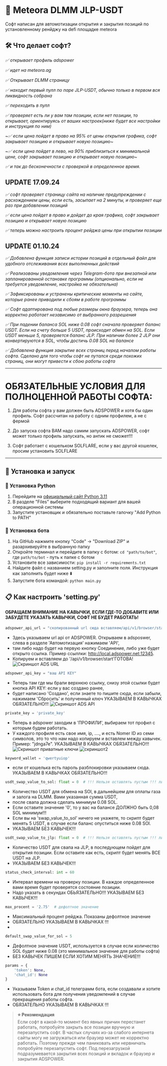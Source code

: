 # 🤖 Meteora DLMM JLP-USDT
Софт написан для автомотизации открытия и закрытия позиций по установленному ренйджу на defi площадке meteora 

## 🛠 Что делает софт?
*✅ открывает профиль adspower*

*✅ идет на meteora.ag*

*✅ Открывает DLMM страницу* 

*✅ находит первый пулл по паре JLP-USDT, обычно только в первом вся ликвидность собрана*

*✅ переходить в пулл*

*✅ проверяет есть ли у вам там позиции, если нет позиции, то открывает, ориентируясь от ваших настроек(ниже будет все настройки и инструкция по ним)*

*~✅ если цена пойдет в право на 95% от цены открытия графика, софт закрывает позицию и открывает новую позицию~*

*~✅ если цена пойдет в лево, на 90% приблизиться к минимальной цене, софт закрывает позицию и открывает новую позицию~*

*✅ и так до бесконечности с проверкой в определенное время.*

## UPDATE 17.09.24

*✅ софт проверяет страницу сайта на наличие предупреждении с расхождением цены, если есть, засыпает на 2 минуты, и проверяет еще раз при добавлении позиций*

*✅ если цена пойдет в право и дойдет до края графика, софт закрывает позицию и открывает новую позицию*

*✅ теперь можно настроить процент рейджа цены при открытии позиции*

## UPDATE 01.10.24

*✅ Добавлена функция записи истории позиций в отдельный файл для удобного отслеживания всех выполненных действий*

*✅ Реализованы уведомления через Telegram-бота при внезапной или запланированной остановке программы (опционально, если не требуется уведомление, настройка не обязательна)*

*✅ Зафиксированы и устранены критические моменты на сайте, которые ранее приводили к сбоям в работе программы*

*✅ Софт адаптирована под любые размеры окна браузера, теперь она корректно работает независимо от выбранного разрешения*

*✅ При падении баланса SOL ниже 0.08 софт сначала проверяет баланс USDT. Если на счету больше 5 USDT, происходит обмен на SOL. 
Если USDT меньше 5, проверяется баланс JLP. При наличии более 2 JLP они конвертируются в SOL, чтобы достичь 0.08 SOL на балансе*

*✅ Добавлена функция закрытие всех страниц перед началом работы софта. Сделано для того чтобы софт не путался среди похожих страниц, они могут привести к сбою работы софта*

--------------------------------------------------------------------------------------------------------------------------------------------------------------------------------------------------
# ОБЯЗАТЕЛЬНЫЕ УСЛОВИЯ ДЛЯ ПОЛНОЦЕННОЙ РАБОТЫ СОФТА:
1) Для работы софта у вам должен быть ADSPOWER и хотя бы один профиль. Софт рассчитан на работу с одним профилем, а не с фермой

2) До запуска софта ВАМ надо самим запускать ADSPOWER, софт может только профиль запускать, но антик не сможет!!!

3) Софт работает с кошельком SOLFLARE, если у вас другой кошелек, просим установить SOLFLARE

--------------------------------------------------------------------------------------------------------------------------------------------------------------------------------------------------

## 🚀 Установка и запуск
### 🐍 Установка Python
1. Перейдите на [официальный сайт Python 3.11](https://www.python.org/downloads/release/python-3119/)
2. В разделе "Files" выберите подходящий вариант для вашей операционной системы
3. Запустите установщик и обязательно поставьте галочку "Add Python to PATH"


### 🤖 Установка бота
1. На GitHub нажмите кнопку "Code" -> "Download ZIP" и разархивируйте в выбранную папку
2. Откройте терминал и перейдите в папку с ботом: `cd "path/to/bot"`, где `path/to/bot` - путь к папке с ботом
3. Установите все зависимости: `pip install -r requirements.txt`
4. Найдите файл с названием setting.py и заполните поля. Инструкция как заполнить будет ниже ⬇️
6. Запустите бота командой: `python main.py`

## 📋 Как настроить 'setting.py'
#### ОБРАЩАЕМ ВНИМАНИЕ НА КАВЫЧКИ, ЕСЛИ ГДЕ-ТО ДОБАВИТЕ ИЛИ ЗАБУДЕТЕ УКАЗАТЬ КАВЫЧКИ, СОФТ НЕ БУДЕТ РАБОТАТЬ!
```python 
adspower_api_url = "скопированный url сюда вставляем/api/v1/browser/start"
```
+ Здесь указываем url api от ADSPOWER. Открываем в adsposwer, слева в разделе 'Автомотизация' нажимаем 'API', 
+ там либо надо будет на первую кнопку Соединение, либо уже будет открыто ссылка. Пример ссыллки: http://local.adspower.net:12345.
+ Копируем и вставляем до '/api/v1/browser/start'ГОТОВА!
  ![Скриншот ADS URL]([https://github.com/Kuba199403/meteora/issues/1#issuecomment-2350105124](https://github.com/Kuba199403/meteora/blob/main/%D0%A1%D0%BD%D0%B8%D0%BC%D0%BE%D0%BA%20%D1%8D%D0%BA%D1%80%D0%B0%D0%BD%D0%B0%202024-09-13%20%D0%B2%2022.13.13.png))

``` python
adspower_api_key = "ваш API KEY"
```
+ Теперь там где мы брали верхнюю ссылку, снизу этой ссылки будет кнопка API KEY: если у вас создано ранее, 
+ будет написано 'Создано', если знаете то пишите сюда, если забыли, нажимаем 'Сбросить' и полученный ключ УКАЗЫВАЕМ В КАВЫЧКАХ ОБЯЗАТЕЛЬНО!!!
![Скриншот ADS API]([https://github.com/Kuba199403/meteora/issues/1#issue-2525631916](https://github.com/Kuba199403/meteora/blob/main/%D0%A1%D0%BD%D0%B8%D0%BC%D0%BE%D0%BA%20%D1%8D%D0%BA%D1%80%D0%B0%D0%BD%D0%B0%202024-09-13%20%D0%B2%2022.21.31.png))
``` python
private_key = 'private_key'
```
+ Теперь в adspower заходим в 'ПРОФИЛИ', выбираем тот профил с которым будем работать. 
+ У каждого профиля есть свое имя, ip, ...., и есть Nomer ID из семи символов, это то что нам надо
копируем и вставлем между кавычек. Пример: "jdnga7e". УКАЗЫВАЕМ В КАВЫЧКАХ ОБЯЗАТЕЛЬНО!!!
![Скриншот приватные ключи]([https://github.com/Kuba199403/meteora/issues/1#issuecomment-2350120339](https://github.com/Kuba199403/meteora/blob/main/%D0%A1%D0%BD%D0%B8%D0%BC%D0%BE%D0%BA%20%D1%8D%D0%BA%D1%80%D0%B0%D0%BD%D0%B0%202024-09-13%20%D0%B2%2022.31.00.png))
![скриншот2]([https://github.com/Kuba199403/meteora/issues/1#issuecomment-2350120589](https://github.com/Kuba199403/meteora/blob/main/%D0%A1%D0%BD%D0%B8%D0%BC%D0%BE%D0%BA%20%D1%8D%D0%BA%D1%80%D0%B0%D0%BD%D0%B0%202024-09-13%20%D0%B2%2022.49.52.png))
``` python
keyword_wallet = 'qwertyuiop'
```
+ если от кошелька есть пароль разблокировки указываем сюда. УКАЗЫВАЕМ В КАВЫЧКАХ ОБЯЗАТЕЛЬНО!!!

``` python
usdt_swap_value_to_sol: float = 0  # !!! Нельзя оставлять пустым !!! либо '0', либо ваше значение
```
+ Количество USDT для обмена на SOl, в дальнейшем для оплаты газа и залога на DLMM. Вами указанная сумма USDT, 
+ после свапа должна сделать минимум 0.08 SOL. 
+ Если оставите значение '0', то у вас на балансе ДОЛЖНО быть 0,08 SOL минимум!!! 
+ Если вы на 'swap_value_to_sol' ничего не укажете, то скрипт будет менять 5 USDT, в случае если баланс опуститься ниже 0.08 SOl.
+ УКАЗЫВАЕМ БЕЗ КАВЫЧЕК!!!

``` python
usdt_swap_value_to_jlp: float = 0  # !!! Нельзя оставлять пустым !!! либо '0', либо ваше значение
```
+ Количество USDT для свапа на JLP, в последующем пойдет для открытия позиции. Если оставите как есть, скрипт будет менять ВСЕ USDT на JLP. 
+ УКАЗЫВАЕМ БЕЗ КАВЫЧЕК!!!

``` python
status_check_interval: int = 60
```
+ Интервал времени на проверку позиции. В каждое определенное вами время будет проверятся состояние позиции. 
+ Надо указать в секундах ОБЬЯЗАТЕЛЬНО!!! УКАЗЫВАЕМ БЕЗ КАВЫЧЕК!!!

``` python
max_procent = '2.75'  # дефолтное значение
```
+ Максимальный процент рейджа. Показаны дефолтное значение
+ ОБЯЗАТЕЛЬНО УКАЗЫВАЕМ В КАВЫЧКАХ !!!
+ 

```python
default_swap_value_for_sol = 5
```
+ Дефолтное значение USDT, используется в случае если количество SOL будет ниже 0.08 (это минимальное значение для работы софта)
+ БЕЗ КАВЫЧЕК ПИШЕМ ЕСЛИ ХОТИМ МЕНЯТЬ ЗНАЧЕНИЕ!!!
```python
params = {
    'token': None,
    'chat_id': None
}
```
+ Указываем Token и chat_id телеграмм бота, если создавали и хотите использовать бота для получения уведомлений в случае прекращения работы софта. 
+ ОБЯЗАТЕЛЬНО УКАЗЫВАЕМ В КАВЫЧКАХ !!!

> **⭐️ Рекомендация**<br>
> Если софт в какой-то момент без явных причин перестанет работать, попробуйте закрыть все позиции вручную и перезапустить софт. 
> В частых случаях из-за слабого интернета сайты могу не загружаться или браузер может не корректно работать. 
> Поэтому прежде чем паниковать или нервничать попробуйте перезапустить софт. Под перезагрузкой подразумевается закрытия всех позиций и вкладок и браузер и закрытия ADSPOWER. 

